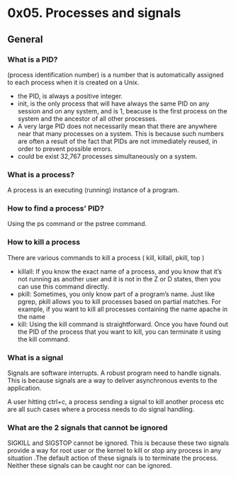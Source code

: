 # 0x05. Processes and signals

## General

### What is a PID?
(process identification number) is a number that is automatically assigned to each process when it is created on a Unix.
* the PID, is always a positive integer.
* init, is the only process that will have always the same PID on any session and on any system, and is 1, beacuse is the first process on the system and the ancestor of all other processes.
* A very large PID does not necessarily mean that there are anywhere near that many processes on a system. This is because such numbers are often a result of the fact that PIDs are not immediately reused, in order to prevent possible errors.
* could be exist 32,767 processes simultaneously on a system.

### What is a process?
A process is an executing (running) instance of a program.

### How to find a process’ PID?
Using the ps command or the pstree command.

### How to kill a process
There are various commands to kill a process ( kill, killall, pkill, top )
* killall: If you know the exact name of a process, and you know that it’s not running as another user and it is not in the Z or D states, then you can use this command directly.
* pkill: Sometimes, you only know part of a program’s name. Just like pgrep, pkill allows you to kill processes based on partial matches. For example, if you want to kill all processes containing the name apache in the name
* kill: Using the kill command is straightforward. Once you have found out the PID of the process that you want to kill, you can terminate it using the kill command. 

### What is a signal
 Signals are software interrupts.
 A robust program need to handle signals. This is because signals are a way to deliver asynchronous events to the application.

A user hitting ctrl+c, a process sending a signal to kill another process etc are all such cases where a process needs to do signal handling.

### What are the 2 signals that cannot be ignored
SIGKILL and SIGSTOP cannot be ignored. This is because these two signals provide a way for root user or the kernel to kill or stop any process in any situation .The default action of these signals is to terminate the process. Neither these signals can be caught nor can be ignored.